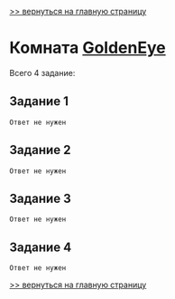 [>> вернуться на главную страницу](https://github.com/BEPb/tryhackme/blob/master/README.md)

# Комната [GoldenEye](https://tryhackme.com/r/room/goldeneye) 

Всего 4 заданиe:
## Задание 1

```commandline
Ответ не нужен
```

## Задание 2

```commandline
Ответ не нужен
```

## Задание 3

```commandline
Ответ не нужен
```

## Задание 4

```commandline
Ответ не нужен
```

[>> вернуться на главную страницу](https://github.com/BEPb/tryhackme/blob/master/README.md)